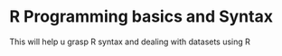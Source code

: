 # R Programming basics and Syntax
This will help u grasp R syntax and dealing with datasets using R
